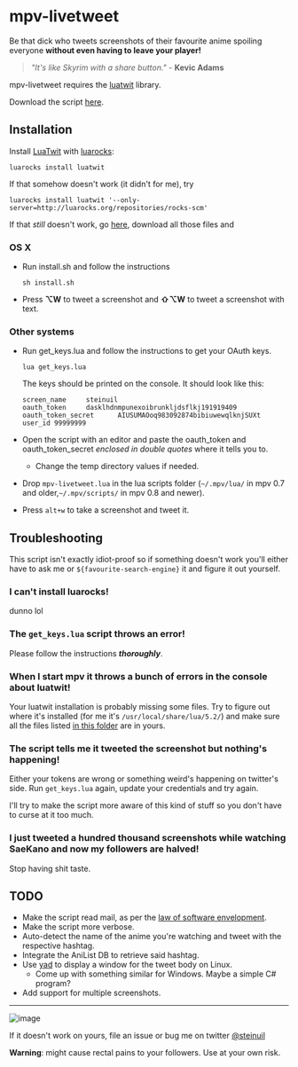 mpv-livetweet
=============
Be that dick who tweets screenshots of their favourite anime spoiling everyone **without even having to leave your player!**

> *"It's like Skyrim with a share button."* - **Kevic Adams**

mpv-livetweet requires the [luatwit](https://github.com/darkstalker/LuaTwit) library.

Download the script [here](https://github.com/steinuil/mpv-livetweet/archive/text.zip).

Installation
------------
Install [LuaTwit](https://github.com/darkstalker/LuaTwit) with [luarocks](luarocks.org):

```
luarocks install luatwit
```
If that somehow doesn't work (it didn't for me), try

```
luarocks install luatwit '--only-server=http://luarocks.org/repositories/rocks-scm'
```
If that *still* doesn't work, go [here](https://github.com/darkstalker/LuaTwit/tree/master/src), download all those files and 
  
### OS X
  * Run install.sh and follow the instructions

	```
	sh install.sh
	```
  * Press **⌥W** to tweet a screenshot and **⇧⌥W** to tweet a screenshot with text.

### Other systems
  * Run get_keys.lua and follow the instructions to get your OAuth keys.

	```
	lua get_keys.lua
	```
	The keys should be printed on the console. It should look like this:

	```
	screen_name     steinuil
	oauth_token     dasklhdnmpunexoibrunkljdsflkj191919409
	oauth_token_secret      AIUSUMAOoq983092874bibiuwewqlknjSUXt
	user_id 99999999
	```
  * Open the script with an editor and paste the oauth_token and oauth_token_secret *enclosed in double quotes* where it tells you to.
    * Change the temp directory values if needed.
  * Drop `mpv-livetweet.lua` in the lua scripts folder (`~/.mpv/lua/` in mpv 0.7 and older,`~/.mpv/scripts/` in mpv 0.8 and newer).
  * Press `alt+w` to take a screenshot and tweet it.

Troubleshooting
---------------
This script isn't exactly idiot-proof so if something doesn't work you'll either have to ask me or `${favourite-search-engine}` it and figure it out yourself.

### I can't install luarocks!
dunno lol

### The `get_keys.lua` script throws an error!
Please follow the instructions ***thoroughly***.

### When I start mpv it throws a bunch of errors in the console about luatwit!
Your luatwit installation is probably missing some files. Try to figure out where it's installed (for me it's `/usr/local/share/lua/5.2/`) and make sure all the files listed [in this folder](https://github.com/darkstalker/LuaTwit/tree/master/src) are in yours.

### The script tells me it tweeted the screenshot but nothing's happening!
Either your tokens are wrong or something weird's happening on twitter's side. Run `get_keys.lua` again, update your credentials and try again.

I'll try to make the script more aware of this kind of stuff so you don't have to curse at it too much.

### I just tweeted a hundred thousand screenshots while watching SaeKano and now my followers are halved!
Stop having shit taste.

TODO
----
  * Make the script read mail, as per the [law of software envelopment](http://catb.org/jargon/html/Z/Zawinskis-Law.html).
  * Make the script more verbose.
  * Auto-detect the name of the anime you're watching and tweet with the respective hashtag.
  * Integrate the AniList DB to retrieve said hashtag.
  * Use [yad](https://code.google.com/p/yad/) to display a window for the tweet body on Linux.
    * Come up with something similar for Windows. Maybe a simple C# program?
  * Add support for multiple screenshots.

----
![image](http://www.wiliam.com.au/content/upload/blog/worksonmymachine.jpg)

If it doesn't work on yours, file an issue or bug me on twitter [@steinuil](https://twitter.com/steinuil)

**Warning**: might cause rectal pains to your followers. Use at your own risk.
